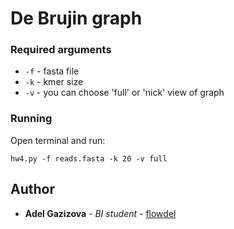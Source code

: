 # De Brujin graph
### Required arguments

* ```-f``` - fasta file
* ```-k``` - kmer size
* ```-v``` - you can choose 'full' or 'nick' view of graph

### Running

Open terminal and run:
```
hw4.py -f reads.fasta -k 20 -v full
```

## Author

* **Adel Gazizova** - *BI student* - [flowdel](https://github.com/flowdel)
